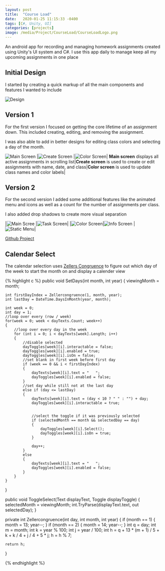 ```yaml
---
layout: post
title:  "Course Load"
date:   2020-01-25 11:15:33 -0400
tags: [C#, Unity, UI] 
categories: [projects]
image: /media/Project/CourseLoad/CourseLoadLogo.png
---
```


An android app for recording and managing homework assignments created using Unity's UI system and C#. I use this app daily to manage keep all my upcoming assignments in one place

<!--more-->

## Initial Design

I started by creating a quick markup of all the main components and features I wanted to include

![Design]({{site.url}}/media/Project/CourseLoad/CourseloadDesign.png) 

## Version 1

For the first version I focused on getting the core lifetime of an assignment down. This included creating, editing, and removing the assignment. 

I was also able to add in better designs for editing class colors and selecting a day of the month.

![Main Screen]({{site.url}}/media/Project/CourseLoad/main.jpg) |![Create Screen]({{site.url}}/media/Project/CourseLoad/creation.jpg) |![Color Screen]({{site.url}}/media/Project/CourseLoad/color.jpg)|
**Main screen** displays all active assignments in scrolling list|**Create screen** is used to create or edit assignments with name, date, and class|**Color screen** is used to update class names and color labels|

## Version 2

For the second version I added some additional features like the animated menu and icons as well as a count for the number of assignments per class.

I also added drop shadows to create more visual separation

|![Main Scree]({{site.url}}/media/Project/CourseLoad/Screenshot_Main.jpg) |![Task Screen]({{site.url}}/media/Project/CourseLoad/Screenshot_Task.jpg)|
|![Color Screen]({{site.url}}/media/Project/CourseLoad/Screenshot_Color.jpg)|![Info Screen]({{site.url}}/media/Project/CourseLoad/Screenshot_Info.jpg)
|![Static Menu]({{site.url}}/media/Project/CourseLoad/Screenshot_Menu.jpg)|

[Github Project](https://github.com/Dayn9/CourseLoad)

## Calendar Select

The calendar selection uses [Zellers Congruence](https://www.geeksforgeeks.org/zellers-congruence-find-day-date/) to figure out which day of the week to start the month on and display a calender view

{% highlight c %}
public void SetDays(int month, int year)
{
    viewingMonth = month;

    int firstDayIndex = Zellercongruence(1, month, year);
    int lastDay = DateTime.DaysInMonth(year, month);

    int week = 0;
    int day = 1;
    //loop over every (row / week) 
    for(week = 0; week < dayTexts.Count; week++)
    {
        //loop over every day in the week
        for (int i = 0; i < dayTexts[week].Length; i++)
        {
            //disable selected
            dayToggles[week][i].interactable = false;
            dayToggles[week][i].enabled = true;
            dayToggles[week][i].isOn = false;
            //set blank in first week before first day
            if (week == 0 && i < firstDayIndex)
            {
                dayTexts[week][i].text = "   ";
                dayToggles[week][i].enabled = false;
            }
            //set day while still not at the last day
            else if (day <= lastDay)
            {
                dayTexts[week][i].text = (day < 10 ? " " : "") + day;
                dayToggles[week][i].interactable = true;


                //select the toggle if it was previously selected
                if (selectedMonth == month && selectedDay == day)
                {
                    dayToggles[week][i].Select();
                    dayToggles[week][i].isOn = true;
                }

                day++;
            }
            else
            {
                dayTexts[week][i].text = "   ";
                dayToggles[week][i].enabled = false;
            }
        }
    }       
}

public void ToggleSelect(Text displayText, Toggle displayToggle)
{
    selectedMonth = viewingMonth;
    int.TryParse(displayText.text, out selectedDay);
}

private int Zellercongruence(int day, int month, int year)
{
    if (month == 1)
    {
        month = 13;
        year--;
    }
    if (month == 2)
    {
        month = 14;
        year--;
    }
    int q = day;
    int m = month;
    int k = year % 100;
    int j = year / 100;
    int h = q + 13 * (m + 1) / 5 + k + k / 4
                             + j / 4 + 5 * j;
    h = h % 7;

    return h;
}

{% endhighlight %}